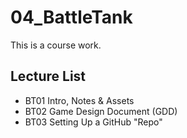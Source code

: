 # 04_BattleTank
This is a course work.

## Lecture List
* BT01 Intro, Notes & Assets
* BT02 Game Design Document (GDD)
* BT03 Setting Up a GitHub "Repo"
